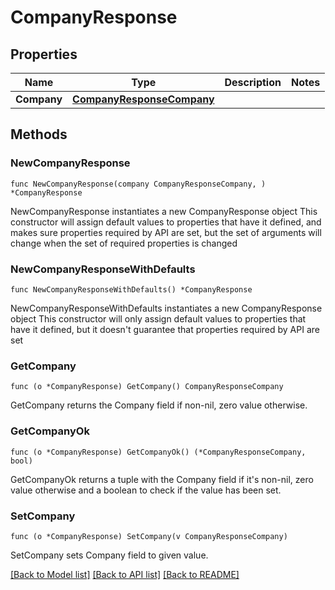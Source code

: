 # CompanyResponse

## Properties

Name | Type | Description | Notes
------------ | ------------- | ------------- | -------------
**Company** | [**CompanyResponseCompany**](companyResponse_company.md) |  | 

## Methods

### NewCompanyResponse

`func NewCompanyResponse(company CompanyResponseCompany, ) *CompanyResponse`

NewCompanyResponse instantiates a new CompanyResponse object
This constructor will assign default values to properties that have it defined,
and makes sure properties required by API are set, but the set of arguments
will change when the set of required properties is changed

### NewCompanyResponseWithDefaults

`func NewCompanyResponseWithDefaults() *CompanyResponse`

NewCompanyResponseWithDefaults instantiates a new CompanyResponse object
This constructor will only assign default values to properties that have it defined,
but it doesn't guarantee that properties required by API are set

### GetCompany

`func (o *CompanyResponse) GetCompany() CompanyResponseCompany`

GetCompany returns the Company field if non-nil, zero value otherwise.

### GetCompanyOk

`func (o *CompanyResponse) GetCompanyOk() (*CompanyResponseCompany, bool)`

GetCompanyOk returns a tuple with the Company field if it's non-nil, zero value otherwise
and a boolean to check if the value has been set.

### SetCompany

`func (o *CompanyResponse) SetCompany(v CompanyResponseCompany)`

SetCompany sets Company field to given value.



[[Back to Model list]](../README.md#documentation-for-models) [[Back to API list]](../README.md#documentation-for-api-endpoints) [[Back to README]](../README.md)


